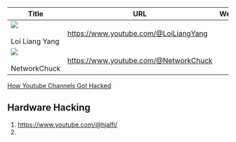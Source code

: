 


| Title                                                                                                                                                            | URL                                   | Website |
| ---------------------------------------------------------------------------------------------------------------------------------------------------------------- | ------------------------------------- | ------- |
| ![](https://yt3.googleusercontent.com/cswK6SO2lkxLlq3pocQOp83yIOpjpgouHrtyNSOHpHMRPq1J35tE5U1SQWvT4YSPMflcoRIw=s160-c-k-c0x00ffffff-no-rj)<br><br>Loi Liang Yang | https://www.youtube.com/@LoiLiangYang |         |
| ![](https://yt3.googleusercontent.com/ytc/AIdro_mSw0rri2VsHv7XyXcMv931baO8QUfqIMFEGHx-7xumLG0=s160-c-k-c0x00ffffff-no-rj)<br><br>NetworkChuck                    | https://www.youtube.com/@NetworkChuck |         |


[How Youtube Channels Got Hacked](https://www.youtube.com/watch?v=RI0iEF73wMQ)


## Hardware Hacking

1. https://www.youtube.com/@hjalfi/
2. 